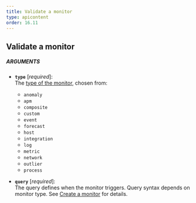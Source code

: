 ```yaml
---
title: Validate a monitor
type: apicontent
order: 16.11
---
```

## Validate a monitor
##### ARGUMENTS
*   **`type`** [*required*]:  
    The [type of the monitor][1], chosen from:  
    *   `anomaly`
    *   `apm`
    *   `composite`
    *   `custom`
    *   `event`
    *   `forecast`
    *   `host`
    *   `integration`
    *   `log`
    *   `metric`
    *   `network`
    *   `outlier`
    *   `process`
    
*   **`query`** [*required*]:  
    The query defines when the monitor triggers. Query syntax depends on monitor type. See [Create a monitor][2] for details.

[1]: /monitors/monitor_types/
[2]: /monitors/#create-a-monitor